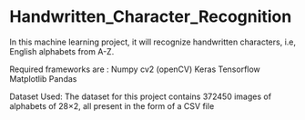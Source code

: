 # Handwritten_Character_Recognition
In this machine learning project, it will recognize handwritten characters, i.e, English alphabets from A-Z. 

Required frameworks are :
Numpy cv2 (openCV) Keras Tensorflow Matplotlib Pandas 

Dataset Used:
The dataset for this project contains 372450 images of alphabets of 28×2, all present in the form of a CSV file

